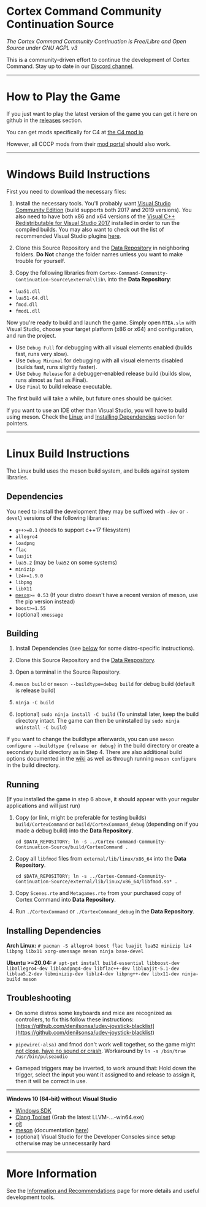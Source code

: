 # Cortex Command Community Continuation Source
*The Cortex Command Community Continuation is Free/Libre and Open Source under GNU AGPL v3*

This is a community-driven effort to continue the development of Cortex Command.
Stay up to date in our [Discord channel](https://discord.gg/Fwyar4Uvx6).

***

# How to Play the Game
If you just want to play the latest version of the game you can get it here on github in the [releases](https://github.com/Cortex-Command-Center/Cortex-Command-Community-Continuation-Engine/releases) section.

You can get mods specifically for C4 at [the C4 mod io](https://c4.old.mod.io)

However, all CCCP mods from their [mod portal](https://cccp.mod.io) should also work.

***

# Windows Build Instructions
First you need to download the necessary files:

1. Install the necessary tools.
You'll probably want [Visual Studio Community Edition](https://visualstudio.microsoft.com/downloads/) (build supports both 2017 and 2019 versions).
You also need to have both x86 and x64 versions of the [Visual C++ Redistributable for Visual Studio 2017](https://support.microsoft.com/en-us/help/2977003/the-latest-supported-visual-c-downloads) installed in order to run the compiled builds.
You may also want to check out the list of recommended Visual Studio plugins [here](https://github.com/Cortex-Command-Center/Cortex-Command-Community-Continuation-Engine/wiki).

2. Clone this Source Repository and the [Data Repository](https://github.com/Cortex-Command-Center/Cortex-Command-Community-Continuation-Data) in neighboring folders.
**Do Not** change the folder names unless you want to make trouble for yourself.

3. Copy the following libraries from `Cortex-Command-Community-Continuation-Source\external\lib\` into the **Data Repository**:
* `lua51.dll`
* `lua51-64.dll`
* `fmod.dll`
* `fmodL.dll`

Now you're ready to build and launch the game.
Simply open `RTEA.sln` with Visual Studio, choose your target platform (x86 or x64) and configuration, and run the project.

* Use `Debug Full` for debugging with all visual elements enabled (builds fast, runs very slow).
* Use `Debug Minimal` for debugging with all visual elements disabled (builds fast, runs slightly faster).
* Use `Debug Release` for a debugger-enabled release build (builds slow, runs almost as fast as Final).
* Use `Final` to build release executable.

The first build will take a while, but future ones should be quicker.

If you want to use an IDE other than Visual Studio, you will have to build using meson. Check the [Linux](#building) and [Installing Dependencies](#installing-dependencies) section for pointers.

***

# Linux Build Instructions
The Linux build uses the meson build system, and builds against system libraries.

## Dependencies
You need to install the development (they may be suffixed with `-dev` or `-devel`) versions of the following libraries:
* `g++>=8.1` (needs to support c++17 filesystem)
* `allegro4`
* `loadpng`
* `flac`
* `luajit`
* `lua5.2` (may be `lua52` on some systems)
* `minizip`
* `lz4>=1.9.0`
* `libpng`
* `libX11`
* [`meson`](https://www.mesonbuild.com)`>= 0.53` (If your distro doesn't have a recent version of meson, use the pip version instead)
* `boost>=1.55`
* (optional) `xmessage`

## Building

1. Install Dependencies (see [below](#installing-dependencies) for some distro-specific instructions).

2. Clone this Source Repository and the [Data Respository](https://github.com/Cortex-Command-Center/Cortex-Command-Community-Continuation-Data).

3. Open a terminal in the Source Repository.

4. `meson build` or `meson --buildtype=debug build` for debug build (default is release build)

5. `ninja -C build`

6. (optional) `sudo ninja install -C build` (To uninstall later, keep the build directory intact. The game can then be uninstalled by `sudo ninja uninstall -C build`)

If you want to change the buildtype afterwards, you can use `meson configure --buildtype {release or debug}` in the build directory or create a secondary build directory as in Step 4. There are also additional build options documented in the [wiki](https://github.com/Cortex-Command-Center/Cortex-Command-Community-Continuation-Engine/wiki) as well as through running `meson configure` in the build directory.

## Running
(If you installed the game in step 6 above, it should appear with your regular applications and will just run)

1. Copy (or link, might be preferable for testing builds) `build/CortexCommand` or `build/CortexCommand_debug` (depending on if you made a debug build) into the **Data Repository**.

   `cd $DATA_REPOSITORY; ln -s ../Cortex-Command-Community-Continuation-Source/build/CortexCommand . `

2. Copy all `libfmod` files from `external/lib/linux/x86_64` into the **Data Repository**.

   `cd $DATA_REPOSITORY; ln -s ../Cortex-Command-Community-Continuation-Source/external/lib/linux/x86_64/libfmod.so* .`

3. Copy `Scenes.rte` and `Metagames.rte` from your purchased copy of Cortex Command into **Data Repository**.

4. Run `./CortexCommand` or `./CortexCommand_debug` in the **Data Repository**.

## Installing Dependencies

**Arch Linux:**
`# pacman -S allegro4 boost flac luajit lua52 minizip lz4 libpng libx11 xorg-xmessage meson ninja base-devel`

**Ubuntu >=20.04:**
`# apt-get install build-essential libboost-dev liballegro4-dev libloadpng4-dev libflac++-dev libluajit-5.1-dev liblua5.2-dev libminizip-dev liblz4-dev libpng++-dev libx11-dev ninja-build meson`
## Troubleshooting

* On some distros some keyboards and mice are recognized as controllers, to fix this follow these instructions: [https://github.com/denilsonsa/udev-joystick-blacklist](https://github.com/denilsonsa/udev-joystick-blacklist)

* `pipewire(-alsa)` and fmod don't work well together, so the game might [not close, have no sound or crash](https://gitlab.freedesktop.org/pipewire/pipewire/-/issues/1514). Workaround by `ln -s /bin/true /usr/bin/pulseaudio`

* Gamepad triggers may be inverted, to work around that: Hold down the trigger, select the input you want it assigned to and release to assign it, then it will be correct in use.

***

**Windows 10 (64-bit) without Visual Studio**
- [Windows SDK](https://developer.microsoft.com/de-de/windows/downloads/windows-10-sdk/)
- [Clang Toolset](https://github.com/llvm/llvm-project/releases) (Grab the latest LLVM-...-win64.exe)
- [git](https://www.git-scm.org)
- [meson](https://github.com/mesonbuild/meson/releases) (documentation [here](https://www.mesonbuild.com))
- (optional) Visual Studio for the Developer Consoles since setup otherwise may be unnecessarily hard

***

# More Information

See the [Information and Recommendations](https://github.com/Cortex-Command-Center/Cortex-Command-Community-Continuation-Engine/wiki) page for more details and useful development tools.
